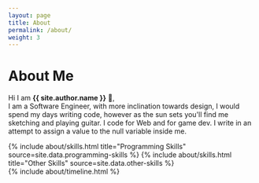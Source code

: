 ```yaml
---
layout: page
title: About
permalink: /about/
weight: 3
---
```


# **About Me**

Hi I am **{{ site.author.name }}** :wave:,<br>
I am a Software Engineer, with more inclination towards design, I would spend my days writing code, however as the sun sets you'll find me sketching and playing guitar. I code for Web and for game dev. I write in an attempt to assign a value to the null variable inside me.

<div class="row">
{% include about/skills.html title="Programming Skills" source=site.data.programming-skills %}
{% include about/skills.html title="Other Skills" source=site.data.other-skills %}
</div>

<div class="row">
{% include about/timeline.html %}
</div>